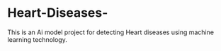 # Heart-Diseases-
This is an Ai model project for detecting Heart diseases using machine learning technology. 
